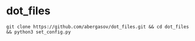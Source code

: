 # dot_files

```shell
git clone https://github.com/abergasov/dot_files.git && cd dot_files && python3 set_config.py
```